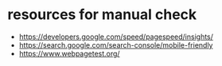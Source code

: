 # resources for manual check

* https://developers.google.com/speed/pagespeed/insights/
* https://search.google.com/search-console/mobile-friendly
* https://www.webpagetest.org/
